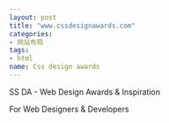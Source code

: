 ```yaml
---
layout: post
title: "www.cssdesignawards.com"
categories: 
- 网站布局
tags: 
- html
name: Css design awards
---
```


SS DA - Web Design Awards & Inspiration 
<!--break-->
For Web Designers & Developers